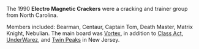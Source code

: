 The 1990 **Electro Magnetic Crackers** were a cracking and trainer group from North Carolina.

Members included: Bearman, Centaur, Captain Tom, Death Master, Matrix Knight, Nebulian. The main board was [Vortex](https://demozoo.org/bbs/12699/), in addition to [Class Act](https://demozoo.org/bbs/12715/), [UnderWarez](https://demozoo.org/bbs/12234/), and [Twin Peaks](https://demozoo.org/bbs/5036/) in New Jersey.